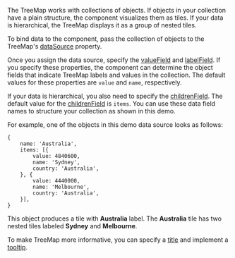 The TreeMap works with collections of objects. If objects in your collection have a plain structure, the component visualizes them as tiles. If your data is hierarchical, the TreeMap displays it as a group of nested tiles.

To bind data to the component, pass the collection of objects to the TreeMap's [dataSource](/Documentation/ApiReference/UI_Components/dxTreeMap/Configuration/#dataSource) property. 

Once you assign the data source, specify the [valueField](/Documentation/ApiReference/UI_Components/dxTreeMap/Configuration/#valueField) and [labelField](/Documentation/ApiReference/UI_Components/dxTreeMap/Configuration/#labelField). If you specify these properties, the component can determine the object fields that indicate TreeMap labels and values in the collection. The default values for these properties are `value` and `name`, respectively.

If your data is hierarchical, you also need to specify the [childrenField](/Documentation/ApiReference/UI_Components/dxTreeMap/Configuration/#childrenField). The default value for the [childrenField](/Documentation/ApiReference/UI_Components/dxTreeMap/Configuration/#childrenField) is `items`. You can use these data field names to structure your collection as shown in this demo. 

For example, one of the objects in this demo data source looks as follows:

    {
        name: 'Australia',
        items: [{
            value: 4840600,
            name: 'Sydney',
            country: 'Australia',
        }, {
            value: 4440000,
            name: 'Melbourne',
            country: 'Australia',
        }],
    }

This object produces a tile with **Australia** label. The **Australia** tile has two nested tiles labeled **Sydney** and **Melbourne**.

To make TreeMap more informative, you can specify a [title](/Documentation/ApiReference/UI_Components/dxTreeMap/Configuration/title/) and implement a [tooltip](/Documentation/ApiReference/UI_Components/dxTreeMap/Configuration/tooltip/).

